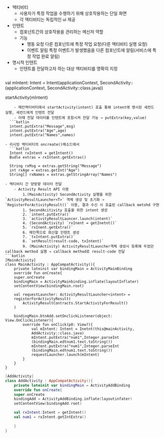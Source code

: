 - 액티비티
	- 사용자가 특정 작업을 수행하기 위해 상호작용하는 단일 화면
	- 각 액티비티는 독립적인 ui 제공
- 인텐트
	- 컴포넌트간의 상호작용을 관리하는 메신저 역할
	- 기능
		- 행동 요청
		  다른 컴포넌트에 특정 작업 요청(다른 액티비티 실행 요청)
		- 이벤트 알림
		  특정 이벤트가 발생했음을 다른 컴포넌트에 알림(서비스에 특정 작업 완료 알림)
- 명시적 인텐트
	- 인텐트를 전달하고자 하는 대상 액티비티를 명확히 지정
	  ```kotlin
val mIntent: Intent = Intent(applicationContext, SecondActivity::(applicationContext, SecondActivity::class.java))

startActivity(mIntent)
```
	- 메인액티비티에서 startActivity(intent) 호출 통해 intent에 명시된 세컨드 실행, 세컨드에게 인텐트 전달
	- 이때 전달 데이터를 인텐트에 포함시켜 전달 가능 → putExtra(key,value)
  ```kotlin
  intent.putExtra("Message",msg)
  intent.putExtra("Age",age)
  intent.putExtra("Names",names)
  ```
	- 리시빙 액티비티의 oncreate()메소드에서
	  ```kotlin
	  Intent rxIntent = getIntent()
	  Budle extras = rxIntent.getExtras()

	  String rxMsg = extras.getString("Message")
	  int rxAge = extras.getInt("Age")
	  String[] rxNames = extras.getStringArray("Names")
```
- 액티비티 간 양방향 데이터 전달
	- Activity Result API 이용
		1.(MainActivity) SecondActivity 실행을 위한 `ActivityResultLauncher<T>` 객체 생성 및 초기화 → `RegisterForActivityResult()` 이용, 결과 수신 시 호출된 callback metohd 구현
		1. SecondAcitivity 호출을 위한 intent 생성
		2. `intent.putExtra()`
		3. `activityResultLauncer.launch(intent)`
		4. (SecondActivity) `rxInent = getInetnt()`
		5. `rxInent.getExtra()`
		6. 메인쪽으로 회신할 인텐트 생성
		7. `txIntent.putExtra()`
		8. `setResult(result-code, txIntent)`
		9. (MainActivity) ActivityResultLauncher객체 생성시 등록해 두었던 callback method 실행 → callback method로 result-code 전달
```kotlin
[MainActivity]
class MainActivity : AppCompatActivity(){
	private lateinit var bindingMain = ActivityMainBinding
	override fun onCreate{
	super.onCreate
	bindingMain = ActivityMainbinding.inflate(layoutInflater)
	setContentView(bindingMain.root)

	val requestLauncher: ActivityResultLauncher<intent> =
	registerForActivityResult(
		ActivityResultContracts.StartActivityForResult()
	)

	bindingMain.btnAdd.setOnclickListener(object: View.OnClickListener){
		override fun onClick(p0: View?){
			val mIntent: Intent = Inetnt(this@mainActivity,
			AddActivity::class.java)
			mIntent.putExtra("num1",Integer.parseInt
			(bindingMain.edtnum1.text.toString())
			mIntent.putExtra("num1",Integer.parseInt
			(bindingMain.edtnum1.text.toString())
			requestLauncher.launch(mIntent)
		}
	}
}
```
```kotlin
[AddActivity]
class AddActivity : AppCompatActivity(){
	private lateinit var bindingMain = ActivityAddBinding
	override fun onCreate{
	super.onCreate
	bindingAdd = ActivityAddBinding.inflate(layoutinfater)
	setContentView(bindingAdd.root)

	val rxIntent:Intent = getIntent()
	val num1 = rxIntent.getIntExtra()
	
	}
}


